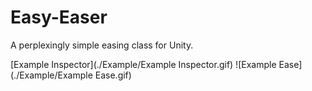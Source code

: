# Easy-Easer
A perplexingly simple easing class for Unity.

[Example Inspector](./Example/Example Inspector.gif)
![Example Ease](./Example/Example Ease.gif)
